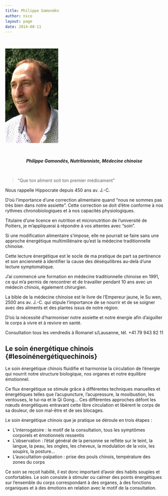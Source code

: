 ```yaml
---
title: Philippe Gamondès
author: nico
layout: page
date: 2014-08-11
---
```


&nbsp;

<img class="aligncenter wp-image-349 size-medium" src="./images/Philippe_Gamondes-169x300.jpg" alt="Philippe_Gamondes" width="169" height="300" />

&nbsp;

<p style="text-align: center;">
  <em><strong>Philippe Gamondès, Nutritionniste, Médecine chinoise</strong></em>
</p>

&nbsp;

> “Que ton aliment soit ton premier médicament”

Nous rappelle Hippocrate depuis 450 ans av. J.-C.

D’où l’importance d’une correction alimentaire quand “nous ne sommes pas très bien dans notre assiette”. Cette correction se doit d’être conforme à nos rythmes chronobiologiques et à nos capacités physiologiques.

Titulaire d’une licence en nutrition et micronutrition de l’université de Poitiers, je m’appliquerai à répondre à vos attentes avec “soin”.

Si une modification alimentaire s’impose, elle ne pourrait se faire sans une approche énergétique multimillénaire qu’est la médecine traditionnelle chinoise.

Cette lecture énergétique est le socle de ma pratique de part sa pertinence et son ancienneté à identifier la cause des déséquilibres au-delà d’une lecture symptomatique.

J’ai commencé une formation en médecine traditionnelle chinoise en 1991, ce qui m’a permis de rencontrer et de travailler pendant 10 ans avec un médecin chinois, également chirurgien.

La bible de la médecine chinoise est le livre de l’Empereur jaune, le Su wen, 2500 ans av. J.-C. qui stipule l’importance de se nourrir et de se soigner avec des aliments et des plantes issus de notre région.

D’où la nécessité d’harmoniser notre assiette et notre énergie afin d’aiguiller le corps à vivre et à revivre en santé.

Consultation tous les vendredis à Romanel s/Lausanne, tél. +41 79 943 82 11

## Le soin énergétique chinois {#lesoinénergétiquechinois}

Le soin énergétique chinois fluidifie et harmonise la circulation de l’énergie qui nourrit notre structure biologique, nos organes et notre équilibre émotionnel.

Ce flux énergétique se stimule grâce à différentes techniques manuelles et énergétiques telles que l’acupuncture, l’acupressure, la moxibustion, les ventouses, le tui-na et le Qi Gong… Ces différentes approches défont les nœuds énergétiques entravant cette libre circulation et libèrent le corps de sa douleur, de son mal-être et de ses blocages.

Le soin énergétique chinois que je pratique se déroule en trois étapes :

  * L’interrogatoire : le motif de la consultation, tous les symptômes corporels et émotionnels ressentis
  * L’observation : l’état général de la personne se reflète sur le teint, la langue, la peau, les ongles, les cheveux, la modulation de la voix, les soupirs, la posture…
  * L’auscultation-palpation : prise des pouls chinois, température des zones du corps

Ce soin se reçoit habillé, il est donc important d’avoir des habits souples et confortables. Le soin consiste à stimuler ou calmer des points énergétiques sur l’ensemble du corps correspondant à des organes, à des fonctions organiques et à des émotions en relation avec le motif de la consultation.
